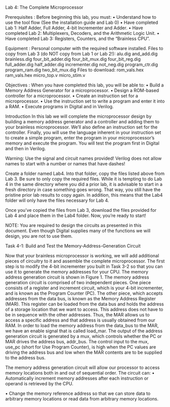 Lab 4: The Complete Microprocessor

Prerequisites : Before beginning this lab, you must:
• Understand how to use the tool flow (See the installation guide and Lab 0)
• Have completed Lab 1: Half Adder, Full Adder, 4-bit Incrementer and Adder.
• Have completed Lab 2: Multiplexers, Decoders, and the Arithmetic Logic Unit.
• Have completed Lab 3: Registers, Counters, and the “Brainless CPU”.

Equipment : Personal computer with the required software installed.
Files to copy from Lab 3 (do NOT copy from Lab 1 or Lab 2!):
alu.dig
and_add.dig
brainless.dig
four_bit_adder.dig
four_bit_mux.dig
four_bit_reg.dig
full_adder.dig
half_adder.dig
incrementer.dig
not_neg.dig
program_ctr.dig
program_ram.dig
two_bit_mux.dig
Files to download:
rom_vals.hex
ram_vals.hex
micro_top.v
micro_stim.v

Objectives : When you have completed this lab, you will be able to:
• Build a Memory Address Generator for a microprocessor.
• Design a ROM-based controller for a microprocessor.
• Create an instruction set for a microprocessor.
• Use the instruction set to write a program and enter it into a RAM.
• Execute programs in Digital and in Verilog.

Introduction
In this lab we will complete the microprocessor design by building a memory address generator
and a controller and adding them to your brainless microprocessor. We’ll also define an
instruction set for the controller. Finally, you will use the language inherent in your instruction
set to create a simple program, enter the program in your microprocessor’s memory and
execute the program. You will test the program first in Digital and then in Verilog.

Warning: Use the signal and circuit names provided! Verilog does not allow names to start
with a number or names that have dashes!

Create a folder named Lab4. Into that folder, copy the files listed above from Lab 3. Be sure to
only copy the required files. While it is tempting to do Lab 4 in the same directory where you
did a prior lab, it is advisable to start in a fresh directory in case something goes wrong. That
way, you still have the pristine prior lab results to copy again. In addition, this means that the
Lab4 folder will only have the files necessary for Lab 4.

Once you’ve copied the files from Lab 3, download the files provided for Lab 4 and place them
in the Lab4 folder. Now, you’re ready to start!

NOTE: You are required to design the circuits as presented in this document. Even though
Digital supplies many of the functions we will design, you are not to use them.

Task 4-1: Build and Test the Memory-Address-Generation Circuit

Now that your brainless microprocessor is working, we will add additional pieces of circuitry to
it and assemble the complete microprocessor. The first step is to modify the 4-bit incrementer
you built in Task 3-2 so that you can use it to generate the memory addresses for your CPU. The
memory address generation circuit is shown in Figure 1. The memory address generation circuit
is comprised of two independent pieces. One piece consists of a register and increment circuit,
which is your 4-bit incrementer, and is known as the Program Counter (PC). The other piece,
which accepts addresses from the data bus, is known as the Memory Address Register (MAR).
This register can be loaded from the data bus and holds the address of a storage location that
we want to access. This address does not have to be in sequence with the other addresses.
Thus, the MAR allows us to access a specific address and that address is usually obtained from
our RAM. In order to load the memory address from the data_bus to the MAR, we have an
enable signal that is called load_mar. The output of the address generation circuit is generated
by a mux, which controls whether the PC or MAR drives the address bus, addr_bus. The control
input to the mux, use_pc (short for Use Program Counter), is high when the PC values are
driving the address bus and low when the MAR contents are to be supplied to the address bus.

The memory address generation circuit will allow our processor to access memory locations
both in and out of sequential order. The circuit can:
• Automatically increment memory addresses after each instruction or operand is
retrieved by the CPU.

• Change the memory reference address so that we can store data to arbitrary memory
locations or read data from arbitrary memory locations.
